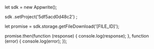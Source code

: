 let sdk = new Appwrite();

sdk
    .setProject('5df5acd0d48c2')
;

let promise = sdk.storage.getFileDownload('[FILE_ID]');

promise.then(function (response) {
    console.log(response);
}, function (error) {
    console.log(error);
});